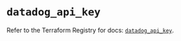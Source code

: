 # `datadog_api_key`

Refer to the Terraform Registry for docs: [`datadog_api_key`](https://registry.terraform.io/providers/datadog/datadog/3.46.0/docs/resources/api_key).
